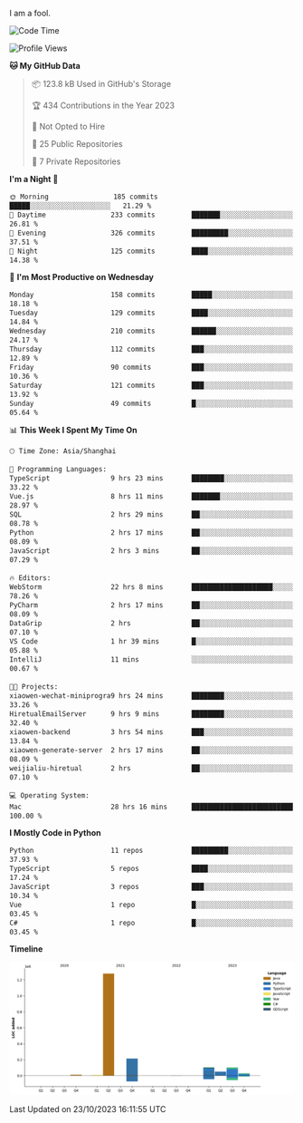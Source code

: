 I am a fool.

<!--START_SECTION:waka-->
![Code Time](http://img.shields.io/badge/Code%20Time-809%20hrs%2039%20mins-blue)

![Profile Views](http://img.shields.io/badge/Profile%20Views-0-blue)

**🐱 My GitHub Data** 

> 📦 123.8 kB Used in GitHub's Storage 
 > 
> 🏆 434 Contributions in the Year 2023
 > 
> 🚫 Not Opted to Hire
 > 
> 📜 25 Public Repositories 
 > 
> 🔑 7 Private Repositories 
 > 
**I'm a Night 🦉** 

```text
🌞 Morning                185 commits         █████░░░░░░░░░░░░░░░░░░░░   21.29 % 
🌆 Daytime                233 commits         ███████░░░░░░░░░░░░░░░░░░   26.81 % 
🌃 Evening                326 commits         █████████░░░░░░░░░░░░░░░░   37.51 % 
🌙 Night                  125 commits         ████░░░░░░░░░░░░░░░░░░░░░   14.38 % 
```
📅 **I'm Most Productive on Wednesday** 

```text
Monday                   158 commits         █████░░░░░░░░░░░░░░░░░░░░   18.18 % 
Tuesday                  129 commits         ████░░░░░░░░░░░░░░░░░░░░░   14.84 % 
Wednesday                210 commits         ██████░░░░░░░░░░░░░░░░░░░   24.17 % 
Thursday                 112 commits         ███░░░░░░░░░░░░░░░░░░░░░░   12.89 % 
Friday                   90 commits          ███░░░░░░░░░░░░░░░░░░░░░░   10.36 % 
Saturday                 121 commits         ███░░░░░░░░░░░░░░░░░░░░░░   13.92 % 
Sunday                   49 commits          █░░░░░░░░░░░░░░░░░░░░░░░░   05.64 % 
```


📊 **This Week I Spent My Time On** 

```text
🕑︎ Time Zone: Asia/Shanghai

💬 Programming Languages: 
TypeScript               9 hrs 23 mins       ████████░░░░░░░░░░░░░░░░░   33.22 % 
Vue.js                   8 hrs 11 mins       ███████░░░░░░░░░░░░░░░░░░   28.97 % 
SQL                      2 hrs 29 mins       ██░░░░░░░░░░░░░░░░░░░░░░░   08.78 % 
Python                   2 hrs 17 mins       ██░░░░░░░░░░░░░░░░░░░░░░░   08.09 % 
JavaScript               2 hrs 3 mins        ██░░░░░░░░░░░░░░░░░░░░░░░   07.29 % 

🔥 Editors: 
WebStorm                 22 hrs 8 mins       ████████████████████░░░░░   78.26 % 
PyCharm                  2 hrs 17 mins       ██░░░░░░░░░░░░░░░░░░░░░░░   08.09 % 
DataGrip                 2 hrs               ██░░░░░░░░░░░░░░░░░░░░░░░   07.10 % 
VS Code                  1 hr 39 mins        █░░░░░░░░░░░░░░░░░░░░░░░░   05.88 % 
IntelliJ                 11 mins             ░░░░░░░░░░░░░░░░░░░░░░░░░   00.67 % 

🐱‍💻 Projects: 
xiaowen-wechat-miniprogra9 hrs 24 mins       ████████░░░░░░░░░░░░░░░░░   33.26 % 
HiretualEmailServer      9 hrs 9 mins        ████████░░░░░░░░░░░░░░░░░   32.40 % 
xiaowen-backend          3 hrs 54 mins       ███░░░░░░░░░░░░░░░░░░░░░░   13.84 % 
xiaowen-generate-server  2 hrs 17 mins       ██░░░░░░░░░░░░░░░░░░░░░░░   08.09 % 
weijialiu-hiretual       2 hrs               ██░░░░░░░░░░░░░░░░░░░░░░░   07.10 % 

💻 Operating System: 
Mac                      28 hrs 16 mins      █████████████████████████   100.00 % 
```

**I Mostly Code in Python** 

```text
Python                   11 repos            █████████░░░░░░░░░░░░░░░░   37.93 % 
TypeScript               5 repos             ████░░░░░░░░░░░░░░░░░░░░░   17.24 % 
JavaScript               3 repos             ███░░░░░░░░░░░░░░░░░░░░░░   10.34 % 
Vue                      1 repo              █░░░░░░░░░░░░░░░░░░░░░░░░   03.45 % 
C#                       1 repo              █░░░░░░░░░░░░░░░░░░░░░░░░   03.45 % 
```



**Timeline**

![Lines of Code chart](https://raw.githubusercontent.com/VeejaLiu/VeejaLiu/master/assets/bar_graph.png)


 Last Updated on 23/10/2023 16:11:55 UTC
<!--END_SECTION:waka-->
